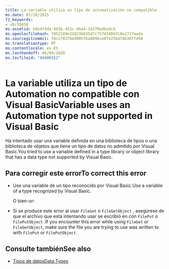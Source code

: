 ```yaml
---
title: La variable utiliza un tipo de automatización no compatible
ms.date: 07/20/2015
f1_keywords:
- vbrID458
ms.assetid: bde4f4da-493b-452c-b6e4-1d370edba4cd
ms.openlocfilehash: 7d52189e31823b63547c757434847c0e1717aada
ms.sourcegitcommit: f8c270376ed905f6a8896ce0fe25b4f4b38ff498
ms.translationtype: MT
ms.contentlocale: es-ES
ms.lasthandoff: 06/04/2020
ms.locfileid: "84406552"
---
```

# <a name="variable-uses-an-automation-type-not-supported-in-visual-basic"></a><span data-ttu-id="069a0-102">La variable utiliza un tipo de Automation no compatible con Visual Basic</span><span class="sxs-lookup"><span data-stu-id="069a0-102">Variable uses an Automation type not supported in Visual Basic</span></span>

<span data-ttu-id="069a0-103">Ha intentado usar una variable definida en una biblioteca de tipos o una biblioteca de objetos que tiene un tipo de datos no admitido por Visual Basic.</span><span class="sxs-lookup"><span data-stu-id="069a0-103">You tried to use a variable defined in a type library or object library that has a data type not supported by Visual Basic.</span></span>

## <a name="to-correct-this-error"></a><span data-ttu-id="069a0-104">Para corregir este error</span><span class="sxs-lookup"><span data-stu-id="069a0-104">To correct this error</span></span>

- <span data-ttu-id="069a0-105">Use una variable de un tipo reconocido por Visual Basic.</span><span class="sxs-lookup"><span data-stu-id="069a0-105">Use a variable of a type recognized by Visual Basic.</span></span>

     <span data-ttu-id="069a0-106">O bien</span><span class="sxs-lookup"><span data-stu-id="069a0-106">-or-</span></span>

- <span data-ttu-id="069a0-107">Si se produce este error al usar `FileGet` o `FileGetObject` , asegúrese de que el archivo que está intentando usar se escribió en con `FilePut` o `FilePutObject` .</span><span class="sxs-lookup"><span data-stu-id="069a0-107">If you encounter this error while using `FileGet` or `FileGetObject`, make sure the file you are trying to use was written to with `FilePut` or `FilePutObject`.</span></span>

## <a name="see-also"></a><span data-ttu-id="069a0-108">Consulte también</span><span class="sxs-lookup"><span data-stu-id="069a0-108">See also</span></span>

- [<span data-ttu-id="069a0-109">Tipos de datos</span><span class="sxs-lookup"><span data-stu-id="069a0-109">Data Types</span></span>](../data-types/index.md)
